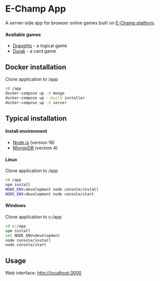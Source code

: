 # E-Champ App

A server-side app for browser online games
built on [E-Champ platform](https://github.com/mkhorin/e-champ).

#### Available games

- [Draughts](https://github.com/mkhorin/e-champ-draughts) - a logical game
- [Durak](https://github.com/mkhorin/e-champ-durak) - a card game

## Docker installation

Clone application to /app
```sh
cd /app
docker-compose up -d mongo
docker-compose up --build installer
docker-compose up -d server
```

## Typical installation

#### Install environment
- [Node.js](https://nodejs.org) (version 16)
- [MongoDB](https://www.mongodb.com/download-center/community) (version 4)

#### Linux
Clone application to /app
```sh
cd /app
npm install
NODE_ENV=development node console/install
NODE_ENV=development node console/start
```

#### Windows
Clone application to c:/app
```sh
cd c:/app
npm install
set NODE_ENV=development
node console/install
node console/start
```

## Usage

Web interface: [http://localhost:3000](http://localhost:3000)
